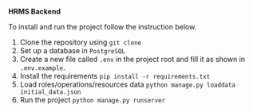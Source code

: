 **HRMS Backend**

To install and run the project follow the instruction below.

1. Clone the repository using `git clone`
2. Set up a database in `PostgreSQL`
3. Create a new file called `.env` in the project root and fill it as shown in `.env.example`.
4. Install the requirements `pip install -r requirements.txt`
5. Load roles/operations/resources data `python manage.py loaddata initial_data.json`
6. Run the project `python manage.py runserver`
